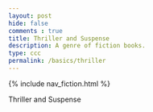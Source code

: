 ```yaml
---
layout: post
hide: false
comments : true
title: Thriller and Suspense
description: A genre of fiction books.
type: ccc
permalink: /basics/thriller
---
```


{% include nav_fiction.html %}

Thriller and Suspense
